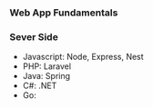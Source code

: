 ### Web App Fundamentals

### Sever Side

- Javascript: Node, Express, Nest
- PHP: Laravel
- Java: Spring
- C#: .NET
- Go:
